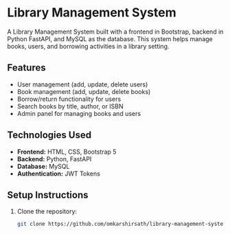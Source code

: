 # Library Management System

A Library Management System built with a frontend in Bootstrap, backend in Python FastAPI, and MySQL as the database. This system helps manage books, users, and borrowing activities in a library setting.

## Features

- User management (add, update, delete users)
- Book management (add, update, delete books)
- Borrow/return functionality for users
- Search books by title, author, or ISBN
- Admin panel for managing books and users

## Technologies Used

- **Frontend:** HTML, CSS, Bootstrap 5
- **Backend:** Python, FastAPI
- **Database:** MySQL
- **Authentication:** JWT Tokens

## Setup Instructions

1. Clone the repository:
   ```bash
   git clone https://github.com/omkarshirsath/library-management-system.git

